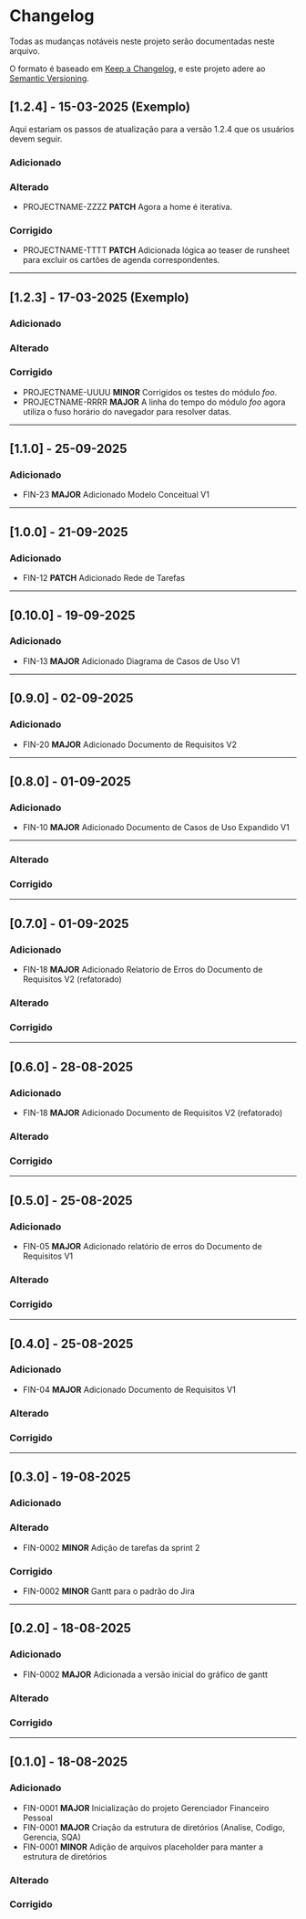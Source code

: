 # Changelog

Todas as mudanças notáveis neste projeto serão documentadas neste arquivo.

O formato é baseado em [Keep a Changelog](https://keepachangelog.com/en/1.0.0/),
e este projeto adere ao [Semantic Versioning](https://semver.org/spec/v2.0.0.html).

## [1.2.4] - 15-03-2025 (Exemplo)

Aqui estariam os passos de atualização para a versão 1.2.4 que os usuários devem seguir.  

### Adicionado  

### Alterado  
- PROJECTNAME-ZZZZ **PATCH** Agora a home é iterativa.  

### Corrigido  
- PROJECTNAME-TTTT **PATCH** Adicionada lógica ao teaser de runsheet para excluir os cartões de agenda correspondentes.  

---

## [1.2.3] - 17-03-2025 (Exemplo)

### Adicionado  

### Alterado  

### Corrigido  
- PROJECTNAME-UUUU **MINOR** Corrigidos os testes do módulo *foo*.  
- PROJECTNAME-RRRR **MAJOR** A linha do tempo do módulo *foo* agora utiliza o fuso horário do navegador para resolver datas.

---

## [1.1.0] - 25-09-2025

### Adicionado
 - FIN-23 **MAJOR** Adicionado Modelo Conceitual V1

---

## [1.0.0] - 21-09-2025

### Adicionado
 - FIN-12 **PATCH** Adicionado Rede de Tarefas

---

## [0.10.0] - 19-09-2025

### Adicionado
 - FIN-13 **MAJOR** Adicionado Diagrama de Casos de Uso V1

---

## [0.9.0] - 02-09-2025

### Adicionado
 - FIN-20 **MAJOR** Adicionado Documento de Requisitos V2

---

## [0.8.0] - 01-09-2025

### Adicionado
 - FIN-10 **MAJOR** Adicionado Documento de Casos de Uso Expandido V1

---

### Alterado

### Corrigido

---

## [0.7.0] - 01-09-2025

### Adicionado
 - FIN-18 **MAJOR** Adicionado Relatorio de Erros do Documento de Requisitos V2 (refatorado)

### Alterado

### Corrigido

---

## [0.6.0] - 28-08-2025

### Adicionado
 - FIN-18 **MAJOR** Adicionado Documento de Requisitos V2 (refatorado)

### Alterado

### Corrigido

---

## [0.5.0] - 25-08-2025

### Adicionado
 - FIN-05 **MAJOR** Adicionado relatório de erros do Documento de Requisitos V1

### Alterado

### Corrigido

---

## [0.4.0] - 25-08-2025

### Adicionado
 - FIN-04 **MAJOR** Adicionado Documento de Requisitos V1

### Alterado

### Corrigido

---

## [0.3.0] - 19-08-2025

### Adicionado

### Alterado
- FIN-0002 **MINOR** Adição de tarefas da sprint 2

### Corrigido
- FIN-0002 **MINOR** Gantt para o padrão do Jira

---

## [0.2.0] - 18-08-2025

### Adicionado
- FIN-0002 **MAJOR** Adicionada a versão inicial do gráfico de gantt

### Alterado

### Corrigido

---

## [0.1.0] - 18-08-2025

### Adicionado
- FIN-0001 **MAJOR** Inicialização do projeto Gerenciador Financeiro Pessoal
- FIN-0001 **MAJOR** Criação da estrutura de diretórios (Analise, Codigo, Gerencia, SQA)
- FIN-0001 **MINOR** Adição de arquivos placeholder para manter a estrutura de diretórios

### Alterado

### Corrigido
